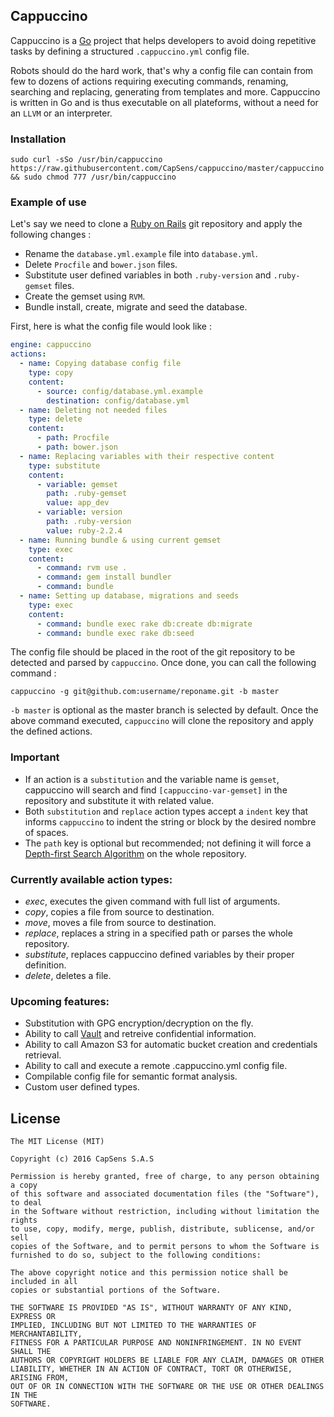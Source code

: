 ## Cappuccino
Cappuccino is a [Go](https://golang.org) project that helps developers to avoid doing repetitive tasks by defining a structured `.cappuccino.yml` config file.

Robots should do the hard work, that's why a config file can contain from few to dozens of actions requiring executing commands, renaming, searching and replacing, generating from templates and more. Cappuccino is written in Go and is thus executable on all plateforms, without a need for an `LLVM` or an interpreter.

### Installation
```
sudo curl -sSo /usr/bin/cappuccino https://raw.githubusercontent.com/CapSens/cappuccino/master/cappuccino && sudo chmod 777 /usr/bin/cappuccino
```

### Example of use
Let's say we need to clone a [Ruby on Rails](http://rubyonrails.org/) git repository and apply the following changes :
- Rename the `database.yml.example` file into `database.yml`.
- Delete `Procfile` and `bower.json` files.
- Substitute user defined variables in both `.ruby-version` and `.ruby-gemset` files.
- Create the gemset using `RVM`.
- Bundle install, create, migrate and seed the database.

First, here is what the config file would look like :

```yaml
engine: cappuccino
actions:
  - name: Copying database config file
    type: copy
    content:
      - source: config/database.yml.example
        destination: config/database.yml
  - name: Deleting not needed files
    type: delete
    content:
      - path: Procfile
      - path: bower.json
  - name: Replacing variables with their respective content
    type: substitute
    content:
      - variable: gemset
        path: .ruby-gemset
        value: app_dev
      - variable: version
        path: .ruby-version
        value: ruby-2.2.4
  - name: Running bundle & using current gemset
    type: exec
    content:
      - command: rvm use .
      - command: gem install bundler
      - command: bundle
  - name: Setting up database, migrations and seeds
    type: exec
    content:
      - command: bundle exec rake db:create db:migrate
      - command: bundle exec rake db:seed
```

The config file should be placed in the root of the git repository to be detected and parsed by `cappuccino`. Once done, you can call the following command :
```
cappuccino -g git@github.com:username/reponame.git -b master
```

`-b master` is optional as the master branch is selected by default. Once the above command executed, `cappuccino` will clone the repository and apply the defined actions.

### Important
- If an action is a `substitution` and the variable name is `gemset`, cappuccino will search and find `[cappuccino-var-gemset]` in the repository and substitute it with related value.
- Both `substitution` and `replace` action types accept a `indent` key that informs `cappuccino` to indent the string or block by the desired nombre of spaces.
- The `path` key is optional but recommended; not defining it will force a [Depth-first Search Algorithm](https://en.wikipedia.org/wiki/Depth-first_search) on the whole repository.

### Currently available action types:
* _exec_, executes the given command with full list of arguments.
* _copy_, copies a file from source to destination.
* _move_, moves a file from source to destination.
* _replace_, replaces a string in a specified path or parses the whole repository.
* _substitute_, replaces cappuccino defined variables by their proper definition.
* _delete_, deletes a file.

### Upcoming features:
* Substitution with GPG encryption/decryption on the fly.
* Ability to call [Vault](https://www.hashicorp.com/vault.html) and retreive confidential information.
* Ability to call Amazon S3 for automatic bucket creation and credentials retrieval.
* Ability to call and execute a remote .cappuccino.yml config file.
* Compilable config file for semantic format analysis.
* Custom user defined types.

## License
```
The MIT License (MIT)

Copyright (c) 2016 CapSens S.A.S

Permission is hereby granted, free of charge, to any person obtaining a copy
of this software and associated documentation files (the "Software"), to deal
in the Software without restriction, including without limitation the rights
to use, copy, modify, merge, publish, distribute, sublicense, and/or sell
copies of the Software, and to permit persons to whom the Software is
furnished to do so, subject to the following conditions:

The above copyright notice and this permission notice shall be included in all
copies or substantial portions of the Software.

THE SOFTWARE IS PROVIDED "AS IS", WITHOUT WARRANTY OF ANY KIND, EXPRESS OR
IMPLIED, INCLUDING BUT NOT LIMITED TO THE WARRANTIES OF MERCHANTABILITY,
FITNESS FOR A PARTICULAR PURPOSE AND NONINFRINGEMENT. IN NO EVENT SHALL THE
AUTHORS OR COPYRIGHT HOLDERS BE LIABLE FOR ANY CLAIM, DAMAGES OR OTHER
LIABILITY, WHETHER IN AN ACTION OF CONTRACT, TORT OR OTHERWISE, ARISING FROM,
OUT OF OR IN CONNECTION WITH THE SOFTWARE OR THE USE OR OTHER DEALINGS IN THE
SOFTWARE.
```
